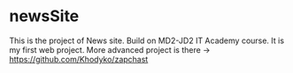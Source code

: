 # newsSite
This is the project of News site. Build on MD2-JD2 IT Academy course. 
It is my first web project. 
More advanced project is there -> https://github.com/Khodyko/zapchast
